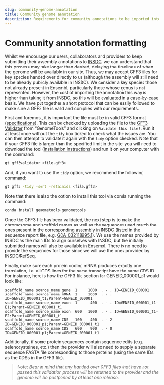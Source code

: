 ```yaml
---
slug: community-genome-annotation
title: Community genome annotation
description: Requirements for community annotations to be imported into Ensembl.
---
```


# Community annotation formatting

Whilst we encourage our users, collaborators and providers to keep submitting their assembly annotations to [INSDC](https://www.insdc.org/about-insdc/), we can understand that this process may take longer than desired, delaying the timelines of when the genome will be available in our site. Thus, we may accept GFF3 files for key species handed over directly to us (although the assembly will still need to be already publicly available in INSDC). We consider a key species those not already present in Ensembl, particularly those whose genus is not represented. However, the cost of importing the annotation this way is higher than taking it from INSDC, so this will be evaluated in a case-by-case basis. We have put together a short protocol that can be easily followed to make sure a GFF3 file is valid and complies with our requirements.

First and foremost, it is important the file must be in valid GFF3 format ([specifications](https://github.com/The-Sequence-Ontology/Specifications/blob/master/gff3.md)). This can be checked by uploading the file to the [GFF3 Validator](https://genometools.org/cgi-bin/gff3validator.cgi) from “GenomeTools” and clicking on `Validate this file!`. Run it at least once without the `tidy` box ticked to check what the issues are. You can then attempt to validate it again with the `tidy` option checked. Note that if your GFF3 file is larger than the specified limit in the site, you will need to download the tool ([installation instructions](https://github.com/genometools/genometools/blob/master/README.md)) and run it on your computer with the command:

```bash
gt gff3validator <file.gff3>
```

And, if you want to use the `tidy` option, we recommend the following command:

```bash
gt gff3 -tidy -sort -retainids <file.gff3>
```

Note that there is also the option to install this tool via conda running the command:

```bash
conda install genometools-genometools
```

Once the GFF3 file has been validated, the next step is to make the chromosome and scaffold names as well as the sequences used match the ones present in the corresponding assembly in INSDC (listed in the sequence report file, e.g. [GCA_032118995.1](https://ftp.ncbi.nlm.nih.gov/genomes/all/GCA/032/118/995/GCA_032118995.1_ASM3211899v1/GCA_032118995.1_ASM3211899v1_assembly_report.txt)). We use the names provided by INSDC as the main IDs to align ourselves with INSDC, but the initially submitted names will also be available in Ensembl. There is no need to provide the sequences for those since we will use the ones provided by INSDC/RefSeq.

Finally, make sure each protein coding mRNA produces exactly one translation, i.e. all CDS lines for the same transcript have the same CDS ID. For instance, here is how the GFF3 file section for GENEID_000001_p1 would look like:

```text
scaffold_name source_name gene  1     1000  . - . ID=GENEID_000001
scaffold_name source_name mRNA  1     1000  . - . ID=GENEID_000001_t1;Parent=GENEID_000001
scaffold_name source_name exon  1      400  . - . ID=GENEID_000001_t1-E1;Parent=GENEID_000001_t1
scaffold_name source_name exon  600   1000  . - . ID=GENEID_000001_t1-E2;Parent=GENEID_000001_t1
scaffold_name source_name CDS   100    400  . - 2 ID=GENEID_000001_p1;Parent=GENEID_000001_t1
scaffold_name source_name CDS   600    900  . - 0 ID=GENEID_000001_p1;Parent=GENEID_000001_t1
```

Additionally, if some protein sequences contain sequence edits (e.g. selenocysteines, etc.) then the provider will also need to supply a separate sequence FASTA file corresponding to those proteins (using the same IDs as the CDSs in the GFF3 file).

> Note: *Bear in mind that any handed over GFF3 files that have not passed this validation process will be returned to the provider and the genome will be postponed by at least one release.*

